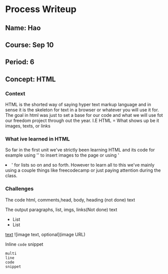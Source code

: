 # Process Writeup

## Name: Hao
## Course: Sep 10
## Period: 6
## Concept: HTML


### Context 
HTML is the shorted way of saying hyper text markup language and in sense it is the skeleton for text in a browser or whatever you will use it for. The goal in html was just to set a base for our code and what we will use fot our freedom project through out the year. 
I.E
HTML = What shows up be it images, texts, or links

### What ive learned in HTML
So far in the first unit we've strictly been learning HTML and its code for example using '<img>' to insert images to the page or using '<li>' for lists so on and so forth. However to learn all to this we've mainly using a couple things like freecodecamp or just paying attention during the class.


### Challenges 













The code
html, comments,head, body, heading (not done)
text



The output
paragraphs, list, imgs, links(Not done)
text




* List
* List

[text](URL)
![image text, optional](image URL)

Inline `code` snippet

```language
multi
line
code
snippet
```
